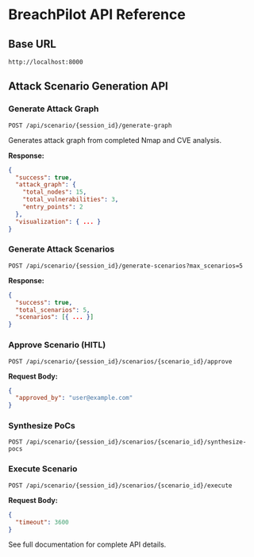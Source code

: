 # BreachPilot API Reference

## Base URL
```
http://localhost:8000
```

## Attack Scenario Generation API

### Generate Attack Graph
```http
POST /api/scenario/{session_id}/generate-graph
```

Generates attack graph from completed Nmap and CVE analysis.

**Response:**
```json
{
  "success": true,
  "attack_graph": {
    "total_nodes": 15,
    "total_vulnerabilities": 3,
    "entry_points": 2
  },
  "visualization": { ... }
}
```

### Generate Attack Scenarios
```http
POST /api/scenario/{session_id}/generate-scenarios?max_scenarios=5
```

**Response:**
```json
{
  "success": true,
  "total_scenarios": 5,
  "scenarios": [{ ... }]
}
```

### Approve Scenario (HITL)
```http
POST /api/scenario/{session_id}/scenarios/{scenario_id}/approve
```

**Request Body:**
```json
{
  "approved_by": "user@example.com"
}
```

### Synthesize PoCs
```http
POST /api/scenario/{session_id}/scenarios/{scenario_id}/synthesize-pocs
```

### Execute Scenario
```http
POST /api/scenario/{session_id}/scenarios/{scenario_id}/execute
```

**Request Body:**
```json
{
  "timeout": 3600
}
```

See full documentation for complete API details.